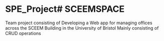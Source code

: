 # SPE_Project# SCEEMSPACE
Team project consisting of Developing a Web app for managing offices across the SCEEM Building in the University of Bristol 
Mainly consisting of CRUD operations 
